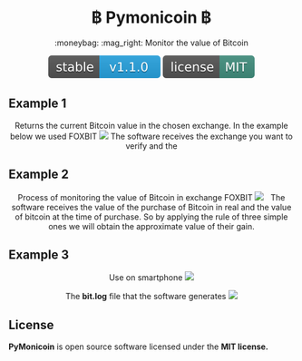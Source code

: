 <h1 align="center">฿ Pymonicoin ฿</h1>
<p align="center">:moneybag: :mag_right: Monitor the value of Bitcoin</p>
<p align="center">
    <img src="https://github.com/WalderlanSena/tagsGit/blob/master/pymonicoin.svg">
    <img src="https://github.com/WalderlanSena/tagsGit/blob/master/licenseMIT.svg">
</p>

<h2>Example 1</h2>
<p align="center">
    Returns the current Bitcoin value in the chosen exchange. In the example below we used FOXBIT
    <img src="https://github.com/WalderlanSena/pymonicoin/blob/master/imgs/pymonicoinExe.png">
    The software receives the exchange you want to verify and the
</p>
<h2>Example 2</h2>
<p align="center">
    Process of monitoring the value of Bitcoin in exchange FOXBIT
    <img src="https://github.com/WalderlanSena/pymonicoin/blob/master/imgs/pymonicoinInit.png">
    The software receives the value of the purchase of Bitcoin in real and the value of bitcoin at the time of purchase. So by applying the rule of three simple ones we will obtain the approximate value of their gain.
</p>


<h2>Example 3</h2>
<p align="center">
    Use on smartphone
    <img src="https://github.com/WalderlanSena/pymonicoin/blob/master/imgs/pymonicoinSmartfone.jpg">
</p>


<p align="center">
    The <b>bit.log</b> file that the software generates
    <img src="https://github.com/WalderlanSena/pymonicoin/blob/master/imgs/bitlog.png">
</p>


## License

<b>PyMonicoin</b> is open source software licensed under the <b>MIT license.</b>
